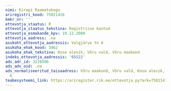 ```yaml
---
nimi: Kirepi Raamatukogu
ariregistri_kood: 75021416
kmkr_nr: ''
ettevotja_staatus: R
ettevotja_staatus_tekstina: Registrisse kantud
ettevotja_esmakande_kpv: 19.12.2000
ettevotja_aadress: .na
asukoht_ettevotja_aadressis: Valgjärve tn 6
asukoha_ehak_kood: 3462
asukoha_ehak_tekstina: Kose alevik, Võru vald, Võru maakond
indeks_ettevotja_aadressis: '65522'
ads_adr_id: 3228506
ads_ads_oid: .na
ads_normaliseeritud_taisaadress: Võru maakond, Võru vald, Kose alevik, Valgjärve tn
  6
teabesysteemi_link: https://ariregister.rik.ee/ettevotja.py?ark=75021416&ref=rekvisiidid
---
```

